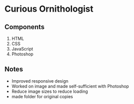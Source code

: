 # Curious Ornithologist

## Components

1. HTML
2. CSS
3. JavaScript
4. Photoshop

## Notes

- Improved responsive design
- Worked on image and made self-sufficient with Photoshop
- Reduce image sizes to reduce loading
- made folder for original copies
